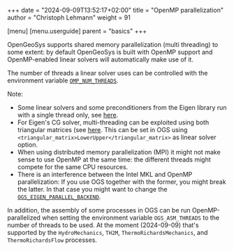 +++
date = "2024-09-09T13:52:17+02:00"
title = "OpenMP parallelization"
author = "Christoph Lehmann"
weight = 91


[menu]
  [menu.userguide]
    parent = "basics"
+++

OpenGeoSys supports shared memory parallelization (multi threading) to some
extent: by default OpenGeoSys is built with OpenMP support and OpenMP-enabled
linear solvers will automatically make use of it.

The number of threads a linear solver uses can be controlled with the
environment variable
[`OMP_NUM_THREADS`](https://www.openmp.org/spec-html/5.0/openmpse50.html).

Note:

* Some linear solvers and some preconditioners from the Eigen library run with a
  single thread only, see
  [here](https://eigen.tuxfamily.org/dox/TopicMultiThreading.html).
* For Eigen's CG solver, multi-threading can be exploited using both triangular
  matrices (see
  [here](https://eigen.tuxfamily.org/dox/classEigen_1_1ConjugateGradient.html).
  This can be set in OGS using `<triangular_matrix>LowerUpper</triangular_matrix>`
  as linear solver option.
* When using distributed memory parallelization (MPI) it might not make sense to
  use OpenMP at the same time: the different threads might compete for the same
  CPU resources.
* There is an interference between the Intel MKL and OpenMP parallelization: If
  you use OGS together with the former, you might break the latter. In that case
  you might want to change the
  [`OGS_EIGEN_PARALLEL_BACKEND`](/docs/devguide/advanced/configuration-options/).

In addition, the assembly of some processes in OGS can be run
OpenMP-parallelized when setting the environment variable `OGS_ASM_THREADS` to
the number of threads to be used. At the moment (2024-09-09) that's supported by
the `HydroMechanics`, `TH2M`, `ThermoRichardsMechanics`, and
`ThermoRichardsFlow` processes.
